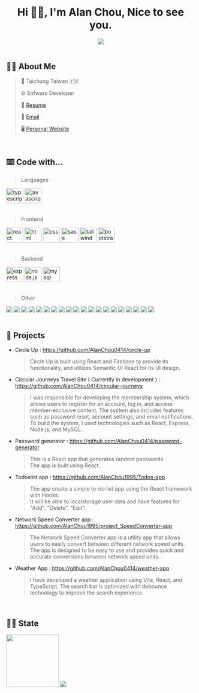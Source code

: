 <h1 align="center">Hi 👋🏻,  I'm Alan Chou,  Nice to see you. </h1>

  <div align="center">
    <img src="https://komarev.com/ghpvc/?username=AlanChou0414&style=for-the-badge&color=green">
  </div>
  
  <br>

## 🙋🏻 About Me
  > 📍  Taichung Taiwan 🇹🇼 <br>
  > 
  > 🌐  Sofware Developer <br>
  > 
  > 📝  <a href="https://www.cakeresume.com/alanchou1995" target='_blank'>Resume</a> <br>
  > 
  > 📮  <a href="mailto:choushenglun0414@gmail.com">Email</a> <br>
  > 
  > 🖥️  <a href="https://website-f03e6.web.app" target='_blank'>Personal Website</a>

<br>


## ⌨️ Code with...
> Languages 

  <div align="left">
    <img src="https://cdn.jsdelivr.net/gh/devicons/devicon/icons/typescript/typescript-original.svg" height="40" width="45" alt="typescript"/>
    <img src="https://cdn.jsdelivr.net/gh/devicons/devicon/icons/javascript/javascript-original.svg" height="40" width="45" alt="javascript"/>
  </div>
  
<br>


> Frontend

  <div align="left">
    <img src="https://cdn.jsdelivr.net/gh/devicons/devicon/icons/react/react-original.svg" height="40" width="45" alt="react"/>
    <img src="https://cdn.jsdelivr.net/gh/devicons/devicon/icons/html5/html5-original.svg" height="40" width="45" alt="html"/>
    <img src="https://cdn.jsdelivr.net/gh/devicons/devicon/icons/css3/css3-original.svg" height="40" width="45" alt="css"/>
    <img src="https://cdn.jsdelivr.net/gh/devicons/devicon/icons/sass/sass-original.svg" height="40" width="45" alt="sass"/>
    <img src="https://cdn.jsdelivr.net/gh/devicons/devicon/icons/tailwindcss/tailwindcss-plain.svg" height="40" width="45" alt="tailwind css"/>
    <img src="https://cdn.jsdelivr.net/gh/devicons/devicon/icons/bootstrap/bootstrap-original.svg" height="40" width="45" alt="bootstrap"/>

  </div>
  
<br>  
  
> Backend

  <div align="left">
    <img src="https://cdn.jsdelivr.net/gh/devicons/devicon/icons/express/express-original.svg" height="40" width="45" alt="express"/>
    <img src="https://cdn.jsdelivr.net/gh/devicons/devicon/icons/nodejs/nodejs-original.svg" height="40" width="45" alt="node.js"/>
    <img src="https://cdn.jsdelivr.net/gh/devicons/devicon/icons/mysql/mysql-original.svg" height="40" width="45" alt="mysql"/>
  </div>
  
<br>
  
> Other

  <div align="left">
    <img src="https://img.shields.io/badge/VSCode-0078D4?style=for-the-badge&logo=visual%20studio%20code&logoColor=white"> 
    <img src="https://img.shields.io/badge/React_Router-CA4245?style=for-the-badge&logo=react-router&logoColor=white"> 
    <img src="https://img.shields.io/badge/jQuery-0769AD?style=for-the-badge&logo=jquery&logoColor=white"> 
    <img src="https://img.shields.io/badge/PHP-777BB4?style=for-the-badge&logo=php&logoColor=white"> 
    <img src="https://img.shields.io/badge/Apache-D22128?style=for-the-badge&logo=Apache&logoColor=white"> 
    <img src="https://img.shields.io/badge/npm-CB3837?style=for-the-badge&logo=npm&logoColor=white"> 
    <img src="https://img.shields.io/badge/Yarn-2C8EBB?style=for-the-badge&logo=yarn&logoColor=white"> 
    <img src="https://img.shields.io/badge/GitHub-100000?style=for-the-badge&logo=github&logoColor=white"> 
    <img src="https://img.shields.io/badge/GIT-E44C30?style=for-the-badge&logo=git&logoColor=white"> 
    <img src="https://img.shields.io/badge/eslint-3A33D1?style=for-the-badge&logo=eslint&logoColor=white"> 
    <img src="https://img.shields.io/badge/Font_Awesome-339AF0?style=for-the-badge&logo=fontawesome&logoColor=white"> 
    <img src="https://img.shields.io/badge/styled--components-DB7093?style=for-the-badge&logo=styled-components&logoColor=white"> 
    <img src="https://img.shields.io/badge/semantic%20ui%20react-35BDB2?style=for-the-badge&logo=semanticuireact&logoColor=white">
    <img src="https://img.shields.io/badge/Webpack-8DD6F9?style=for-the-badge&logo=Webpack&logoColor=white"> 
    <img src="https://img.shields.io/badge/Babel-F9DC3E?style=for-the-badge&logo=babel&logoColor=white"> 
    <img src="https://img.shields.io/badge/Postman-FF6C37?style=for-the-badge&logo=Postman&logoColor=white">
    <img src="https://img.shields.io/badge/firebase-ffca28?style=for-the-badge&logo=firebase&logoColor=black">
    <img src="https://img.shields.io/badge/MongoDB-4EA94B?style=for-the-badge&logo=mongodb&logoColor=white">
    <img src="https://img.shields.io/badge/Vite-B73BFE?style=for-the-badge&logo=vite&logoColor=FFD62E">
    <img src="https://img.shields.io/badge/Heroku-430098?style=for-the-badge&logo=heroku&logoColor=white">
  </div>

<br>

## 📄 Projects

- Circle Up : https://github.com/AlanChou0414/circle-up
  > Circle Up is built using React and Firebase to provide its functionality, and utilizes Semantic UI React for its UI design.

- Circular Journeys Travel Site ( Currently in development ) : https://github.com/AlanChou0414/circular-journeys
  > I was responsible for developing the membership system, which allows users to register for an account, log in, and access member-exclusive content. The system also includes features such as password reset, account settings, and email notifications. To build the system, I used technologies such as React, Express, Node.js, and MySQL.

- Password generator : https://github.com/AlanChou0414/password-generator
  > This is a React app that generates random passwords. <br>
  > The app is built using React.

- Todoslist app : https://github.com/AlanChou1995/Todos-app
  > The app create a simple to-do list app using the React framework with Hooks. <br>
  > It will be able to localstorage user data and have features for "Add", "Delete", "Edit".

- Network Speed Converter app : https://github.com/AlanChou1995/project_SpeedConverter-app
  > The Network Speed Converter app is a utility app that allows users to easily convert between different network speed units.  <br>
  > The app is designed to be easy to use and provides quick and accurate conversions between network speed units.

- Weather App : https://github.com/AlanChou0414/weather-app
  > I have developed a weather application using Vite, React, and TypeScript. The search bar is optimized with debounce technology to improve the search  experience.


<br>

## 🫰🏻 State
 
<div align="left">
  <img src="https://github-readme-stats-git-masterrstaa-rickstaa.vercel.app/api?username=AlanChou0414&theme=dark" height="140" />
  <img src="https://github-readme-stats.vercel.app/api/top-langs/?username=AlanChou0414&layout=compact&theme=dark" />
</div>

